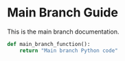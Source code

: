# Main Branch Guide

This is the main branch documentation.

```python
def main_branch_function():
    return "Main branch Python code"
```
